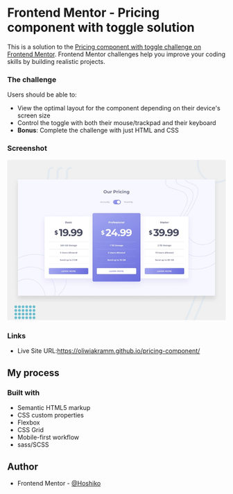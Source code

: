 # Frontend Mentor - Pricing component with toggle solution

This is a solution to the [Pricing component with toggle challenge on Frontend Mentor](https://www.frontendmentor.io/challenges/pricing-component-with-toggle-8vPwRMIC). Frontend Mentor challenges help you improve your coding skills by building realistic projects.

### The challenge

Users should be able to:

- View the optimal layout for the component depending on their device's screen size
- Control the toggle with both their mouse/trackpad and their keyboard
- **Bonus**: Complete the challenge with just HTML and CSS

### Screenshot

![](./design/desktop-preview.jpg)

### Links

- Live Site URL:https://oliwiakramm.github.io/pricing-component/

## My process

### Built with

- Semantic HTML5 markup
- CSS custom properties
- Flexbox
- CSS Grid
- Mobile-first workflow
- sass/SCSS

## Author

- Frontend Mentor - [@Hoshiko](https://www.frontendmentor.io/profile/oliwiakramm)
